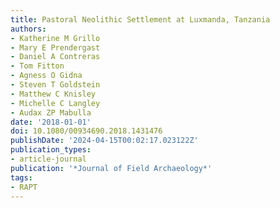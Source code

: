 ```yaml
---
title: Pastoral Neolithic Settlement at Luxmanda, Tanzania
authors:
- Katherine M Grillo
- Mary E Prendergast
- Daniel A Contreras
- Tom Fitton
- Agness O Gidna
- Steven T Goldstein
- Matthew C Knisley
- Michelle C Langley
- Audax ZP Mabulla
date: '2018-01-01'
doi: 10.1080/00934690.2018.1431476
publishDate: '2024-04-15T00:02:17.023122Z'
publication_types:
- article-journal
publication: '*Journal of Field Archaeology*'
tags: 
- RAPT
---
```

